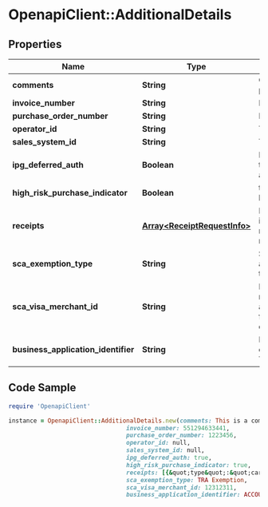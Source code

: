# OpenapiClient::AdditionalDetails

## Properties

Name | Type | Description | Notes
------------ | ------------- | ------------- | -------------
**comments** | **String** | Comments for the payment. | [optional] 
**invoice_number** | **String** | Invoice number. | [optional] 
**purchase_order_number** | **String** | Purchase order number. | [optional] 
**operator_id** | **String** | The operator ID. | [optional] 
**sales_system_id** | **String** | The sales system ID. | [optional] 
**ipg_deferred_auth** | **Boolean** | Indicates if the particular transaction is a deferred authorization. | [optional] 
**high_risk_purchase_indicator** | **Boolean** | this is highRiskPurchaseIndicator. | [optional] 
**receipts** | [**Array&lt;ReceiptRequestInfo&gt;**](ReceiptRequestInfo.md) | Provides request information that is necessary to generate receipts. | [optional] 
**sca_exemption_type** | **String** | Strong customer authentication exemption type indicator. | [optional] 
**sca_visa_merchant_id** | **String** | Eight-character Visa merchant identifier (VMID) assigned by Visa, required for trusted merchant and delegated authentication. | [optional] 
**business_application_identifier** | **String** | Indicates the indended use of the Account Funding Transaction. For Visa Only. | [optional] 

## Code Sample

```ruby
require 'OpenapiClient'

instance = OpenapiClient::AdditionalDetails.new(comments: This is a comment,
                                 invoice_number: 551294633441,
                                 purchase_order_number: 1223456,
                                 operator_id: null,
                                 sales_system_id: null,
                                 ipg_deferred_auth: true,
                                 high_risk_purchase_indicator: true,
                                 receipts: [{&quot;type&quot;:&quot;cardholder&quot;,&quot;locale&quot;:&quot;de-DE&quot;},{&quot;type&quot;:&quot;merchant&quot;,&quot;locale&quot;:&quot;en&quot;,&quot;linewidth&quot;:48}],
                                 sca_exemption_type: TRA Exemption,
                                 sca_visa_merchant_id: 12312311,
                                 business_application_identifier: ACCOUNT_TO_ACCOUNT)
```


